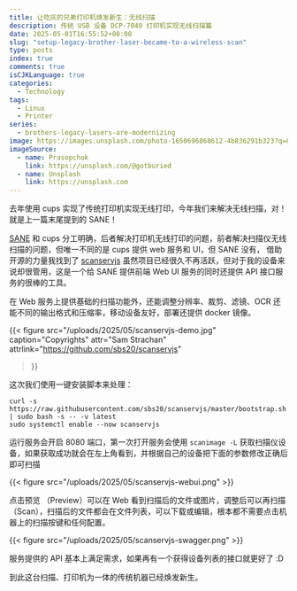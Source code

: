 ```yaml
---
title: 让吃灰的兄弟打印机焕发新生：无线扫描
description: 传统 USB 设备 DCP-7040 打印机实现无线扫描篇
date: 2025-05-01T16:55:52+08:00
slug: "setup-legacy-brother-laser-became-to-a-wireless-scan"
type: posts
index: true
comments: true
isCJKLanguage: true
categories:
  - Technology
tags:
  - Linux
  - Printer
series:
  - brothers-legacy-lasers-are-modernizing
image: https://images.unsplash.com/photo-1650696868612-4b836291b323?q=80&w=3570&auto=format&fit=crop&ixlib=rb-4.0.3&ixid=M3wxMjA3fDB8MHxwaG90by1wYWdlfHx8fGVufDB8fHx8fA%3D%3D
imageSource:
  - name: Prasopchok
    link: https://unsplash.com/@gotburied
  - name: Unsplash
    link: https://unsplash.com
---
```


去年使用 cups 实现了传统打印机实现无线打印，今年我们来解决无线扫描，对！就是上一篇末尾提到的 SANE！

[SANE](http://www.sane-project.org/) 和 cups 分工明确，后者解决打印机无线打印的问题，前者解决扫描仪无线扫描的问题，但唯一不同的是 cups 提供 web 服务和 UI，但 SANE 没有，
借助开源的力量我找到了 [scanservjs](https://github.com/sbs20/scanservjs) 虽然项目已经很久不再活跃，但对于我的设备来说却很管用，这是一个给 SANE 提供前端 Web UI 服务的同时还提供 API 
接口服务的很棒的工具。

在 Web 服务上提供基础的扫描功能外，还能调整分辨率、裁剪、滤镜、OCR 还能不同的输出格式和压缩率，移动设备友好，部署还提供 docker 镜像。

{{< figure src="/uploads/2025/05/scanservjs-demo.jpg"
    caption="Copyrights"
    attr="Sam Strachan"
    attrlink="https://github.com/sbs20/scanservjs" 
>}}

这次我们使用一键安装脚本来处理： 

```shell
curl -s https://raw.githubusercontent.com/sbs20/scanservjs/master/bootstrap.sh | sudo bash -s -- -v latest
sudo systemctl enable --now scanservjs
```

运行服务会开启 8080 端口，第一次打开服务会使用 `scanimage -L` 获取扫描仪设备，如果获取成功就会在左上角看到，并根据自己的设备把下面的参数修改正确后即可扫描

{{< figure src="/uploads/2025/05/scanservjs-webui.png" >}}

点击预览 （Preview）可以在 Web 看到扫描后的文件或图片，调整后可以再扫描 （Scan），扫描后的文件都会在文件列表，可以下载或编辑，根本都不需要点击机器上的扫描按键和任何配置。

{{< figure src="/uploads/2025/05/scanservjs-swagger.png" >}}

服务提供的 API 基本上满足需求，如果再有一个获得设备列表的接口就更好了 :D

到此这台扫描、打印机为一体的传统机器已经焕发新生。
